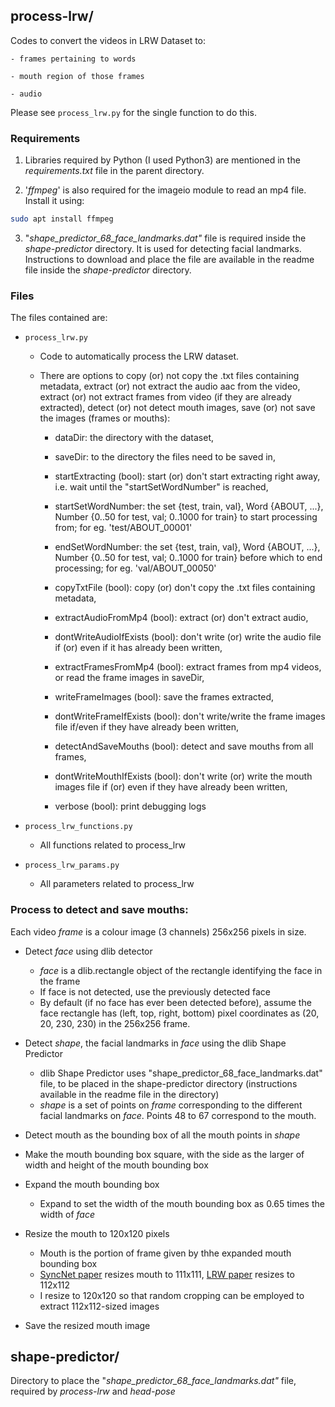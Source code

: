 ## process-lrw/

Codes to convert the videos in LRW Dataset to:

    - frames pertaining to words

    - mouth region of those frames

    - audio 

Please see `process_lrw.py` for the single function to do this.

### Requirements

1. Libraries required by Python (I used Python3) are mentioned in the _requirements.txt_ file in the parent directory.

2. '_ffmpeg_' is also required for the imageio module to read an mp4 file. Install it using:

```sh
sudo apt install ffmpeg
```

3. "_shape\_predictor\_68\_face\_landmarks.dat"_ file is required inside the _shape-predictor_ directory. It is used for detecting facial landmarks. Instructions to download and place the file are available in the readme file inside the _shape-predictor_ directory.

### Files

The files contained are:

- `process_lrw.py`

    - Code to automatically process the LRW dataset.

    - There are options to copy (or) not copy the .txt files containing metadata, extract (or) not extract the audio aac from the video, extract (or) not extract frames from video (if they are already extracted), detect (or) not detect mouth images, save (or) not save the images (frames or mouths):

        - dataDir: the directory with the dataset,

        - saveDir: to the directory the files need to be saved in,

        - startExtracting (bool): start (or) don't start extracting right away, i.e. wait until the "startSetWordNumber" is reached,

        - startSetWordNumber: the set {test, train, val}, Word {ABOUT, ...}, Number {0..50 for test, val; 0..1000 for train} to start processing from; for eg. 'test/ABOUT_00001'

        - endSetWordNumber: the set {test, train, val}, Word {ABOUT, ...}, Number {0..50 for test, val; 0..1000 for train} before which to end processing; for eg. 'val/ABOUT_00050'

        - copyTxtFile (bool): copy (or) don't copy the .txt files containing metadata,

        - extractAudioFromMp4 (bool): extract (or) don't extract audio,

        - dontWriteAudioIfExists (bool): don't write (or) write the audio file if (or) even if it has already been written,

        - extractFramesFromMp4 (bool): extract frames from mp4 videos, or read the frame images in saveDir,

        - writeFrameImages (bool): save the frames extracted,

        - dontWriteFrameIfExists (bool): don't write/write the frame images file if/even if they have already been written,

        - detectAndSaveMouths (bool): detect and save mouths from all frames,

        - dontWriteMouthIfExists (bool): don't write (or) write the mouth images file if (or) even if they have already been written,

        - verbose (bool): print debugging logs

- `process_lrw_functions.py`

    - All functions related to process_lrw

- `process_lrw_params.py`

    - All parameters related to process_lrw

### Process to detect and save mouths:

Each video _frame_ is a colour image (3 channels) 256x256 pixels in size.

- Detect _face_ using dlib detector
    - _face_ is a dlib.rectangle object of the rectangle identifying the face in the frame
    - If face is not detected, use the previously detected face
    - By default (if no face has ever been detected before), assume the face rectangle has (left, top, right, bottom) pixel coordinates as (20, 20, 230, 230) in the 256x256 frame.

- Detect _shape_, the facial landmarks in _face_ using the dlib Shape Predictor
    - dlib Shape Predictor uses "shape_predictor_68_face_landmarks.dat" file, to be placed in the shape-predictor directory (instructions available in the readme file in the directory)
    - _shape_ is a set of points on _frame_ corresponding to the different facial landmarks on _face_. Points 48 to 67 correspond to the mouth.

- Detect mouth as the bounding box of all the mouth points in _shape_

- Make the mouth bounding box square, with the side as the larger of width and height of the mouth bounding box

- Expand the mouth bounding box
    - Expand to set the width of the mouth bounding box as 0.65 times the width of _face_

- Resize the mouth to 120x120 pixels
    - Mouth is the portion of frame given by thhe expanded mouth bounding box   
    - [SyncNet paper](https://www.robots.ox.ac.uk/~vgg/publications/2016/Chung16a/chung16a.pdf) resizes mouth to 111x111, [LRW paper](https://www.robots.ox.ac.uk/~vgg/publications/2016/Chung16/chung16.pdf) resizes to 112x112
    - I resize to 120x120 so that random cropping can be employed to extract 112x112-sized images

- Save the resized mouth image

## shape-predictor/

Directory to place the "_shape\_predictor\_68\_face\_landmarks.dat"_ file, required by _process-lrw_ and _head-pose_

